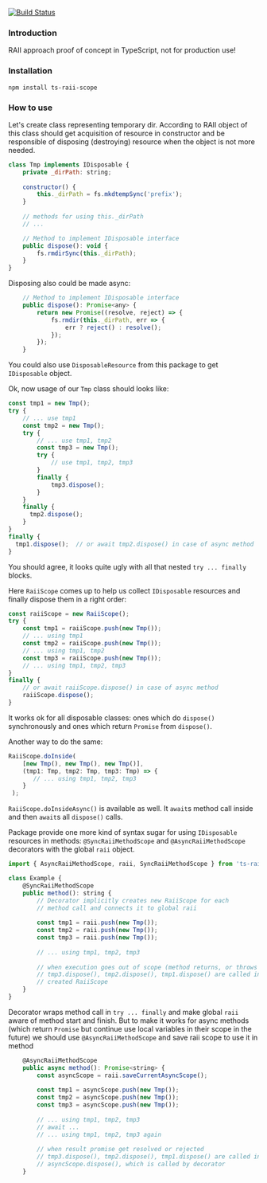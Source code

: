 [![Build Status](https://travis-ci.com/cardinalby/ts-raii-scope.svg?branch=master)](https://travis-ci.com/cardinalby/ts-raii-scope)
### Introduction
RAII approach proof of concept in TypeScript, not for production use!
### Installation
`npm install ts-raii-scope`
### How to use   
Let's create class representing temporary dir. According to RAII object of this class should get acquisition of resource in constructor and be responsible of disposing (destroying) resource when the object is not more needed.
```js
class Tmp implements IDisposable {
    private _dirPath: string;
    
    constructor() {
        this._dirPath = fs.mkdtempSync('prefix');
    }
    
    // methods for using this._dirPath
    // ...

    // Method to implement IDisposable interface
    public dispose(): void {
        fs.rmdirSync(this._dirPath);
    }
}
```
Disposing also could be made async:
```js
    // Method to implement IDisposable interface
    public dispose(): Promise<any> {
        return new Promise((resolve, reject) => {
            fs.rmdir(this._dirPath, err => {
                err ? reject() : resolve();
            });
        });        
    }
``` 
You could also use `DisposableResource` from this package to get `IDisposable` object.

Ok, now usage of our `Tmp` class should looks like:
```js
const tmp1 = new Tmp();
try {
    // ... use tmp1
    const tmp2 = new Tmp();
    try {
        // ... use tmp1, tmp2
        const tmp3 = new Tmp();
        try {
            // use tmp1, tmp2, tmp3
        }
        finally {
            tmp3.dispose();            
        }
    }
    finally {
      tmp2.dispose();
    }
}
finally {
  tmp1.dispose();  // or await tmp2.dispose() in case of async method
}
```
You should agree, it looks quite ugly with all that nested `try ... finally` blocks.
 
Here `RaiiScope` comes up to help us collect `IDisposable` resources and finally dispose them in a right order:
```js
const raiiScope = new RaiiScope();
try {
    const tmp1 = raiiScope.push(new Tmp());
    // ... using tmp1
    const tmp2 = raiiScope.push(new Tmp());
    // ... using tmp1, tmp2
    const tmp3 = raiiScope.push(new Tmp());
    // ... using tmp1, tmp2, tmp3
}
finally {
    // or await raiiScope.dispose() in case of async method
    raiiScope.dispose();    
}
```
It works ok for all disposable classes: ones which do `dispose()` synchronously and ones which return `Promise` from `dispose()`. 

Another way to do the same:
```js
RaiiScope.doInside(
    [new Tmp(), new Tmp(), new Tmp()], 
    (tmp1: Tmp, tmp2: Tmp, tmp3: Tmp) => {
       // ... using tmp1, tmp2, tmp3
    }
 );
```
`RaiiScope.doInsideAsync()` is available as well. It `await`s method call inside and then `await`s all `dispose()` calls.

Package provide one more kind of syntax sugar for using `IDisposable` resources in methods: `@SyncRaiiMethodScope` and `@AsyncRaiiMethodScope` decorators with the global `raii` object.
```js
import { AsyncRaiiMethodScope, raii, SyncRaiiMethodScope } from 'ts-raii-scope';

class Example {
    @SyncRaiiMethodScope    
    public method(): string {
        // Decorator implicitly creates new RaiiScope for each 
        // method call and connects it to global raii
        
        const tmp1 = raii.push(new Tmp());
        const tmp2 = raii.push(new Tmp());
        const tmp3 = raii.push(new Tmp());
        
        // ... using tmp1, tmp2, tmp3
        
        // when execution goes out of scope (method returns, or throws exception)
        // tmp3.dispose(), tmp2.dispose(), tmp1.dispose() are called inside the  
        // created RaiiScope
    }
}
``` 
Decorator wraps method call in `try ... finally` and make global `raii` aware of method start and finish.
But to make it works for async methods (which return `Promise` but continue use local variables in their scope in the future) we should use `@AsyncRaiiMethodScope` and save raii scope to use it in method
```js
    @AsyncRaiiMethodScope
    public async method(): Promise<string> {
        const asyncScope = raii.saveCurrentAsyncScope();
        
        const tmp1 = asyncScope.push(new Tmp());
        const tmp2 = asyncScope.push(new Tmp());            
        const tmp3 = asyncScope.push(new Tmp());
        
        // ... using tmp1, tmp2, tmp3
        // await ...
        // ... using tmp1, tmp2, tmp3 again
        
        // when result promise get resolved or rejected 
        // tmp3.dispose(), tmp2.dispose(), tmp1.dispose() are called inside 
        // asyncScope.dispose(), which is called by decorator
    }
```